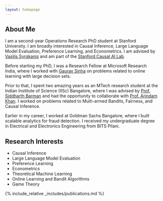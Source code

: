 ```yaml
---
layout: homepage
---
```


## About Me

I am a second-year Operations Research PhD student at Stanford University. I am broadly interested in Causal Inference, Large Language Model Evaluation, Preference Learning, and Econometrics. I am advised by [Vasilis Syrgkanis](https://vsyrgkanis.com/) and am part of the [Stanford Causal AI Lab](https://scail.stanford.edu/).

Before starting my PhD, I was a Research Fellow at Microsoft Research India, where I worked with [Gaurav Sinha](https://www.microsoft.com/en-us/research/people/gauravsinha/) on problems related to online learning with large decision sets.

Prior to that, I spent two amazing years as an MTech research student at the Indian Institute of Science (IISc) Bangalore, where I was advised by [Prof. Siddharth Barman](https://www.csa.iisc.ac.in/~barman/) and had the opportunity to collaborate with [Prof. Arindam Khan](https://www.csa.iisc.ac.in/~arindamkhan/). I worked on problems related to Multi-armed Bandits, Fairness, and Causal Inference.

Earlier in my career, I worked at Goldman Sachs Bangalore, where I built scalable analytics for fraud detection. I received my undergraduate degree in Electrical and Electronics Engineering from BITS Pilani.

## Research Interests

- Causal Inference
- Large Language Model Evaluation
- Preference Learning
- Econometrics
- Theoretical Machine Learning
- Online Learning and Bandit Algorithms
- Game Theory


<!-- ## News

- **[Feb. 2020]** Our paper about incremental learning is accepted to CVPR 2020.
- **[Feb. 2020]** We will host the ACM Multimedia Asia 2020 conference in Singapore!
- **[Sept. 2019]** Our paper about few-shot learning is accepted to NeurIPS 2019.
- **[Mar. 2019]** Our paper about few-shot learning is accepted to CVPR 2019. -->

{% include_relative _includes/publications.md %}

<!-- {% include_relative _includes/services.md %} -->
